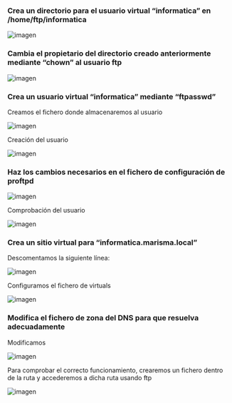 ### Crea un directorio para el usuario virtual “informatica” en /home/ftp/informatica

![imagen](https://github.com/CrqzyRod/SRI/assets/122454007/8ec27a56-c552-44b2-b8f4-cb93ccb72c96)

### Cambia el propietario del directorio creado anteriormente mediante “chown” al usuario ftp

![imagen](https://github.com/CrqzyRod/SRI/assets/122454007/a5ec6ce9-71df-4443-b3aa-14611bb8ef21)

### Crea un usuario virtual “informatica” mediante “ftpasswd”
Creamos el fichero donde almacenaremos al usuario

![imagen](https://github.com/CrqzyRod/SRI/assets/122454007/988496db-b58e-4fd2-a43a-105fdb713619)

Creación del usuario

![imagen](https://github.com/CrqzyRod/SRI/assets/122454007/6cd57937-b4ab-4001-b7c4-97ebbb20ade6)

### Haz los cambios necesarios en el fichero de configuración de proftpd

![imagen](https://github.com/CrqzyRod/SRI/assets/122454007/14fc29f6-37d9-4f0f-890f-402a323694d6)

Comprobación del usuario

![imagen](https://github.com/CrqzyRod/SRI/assets/122454007/1b21a6e9-9b9b-4a1a-a1ef-59e04078b842)

### Crea un sitio virtual para “informatica.marisma.local”

Descomentamos la siguiente línea:

![imagen](https://github.com/CrqzyRod/SRI/assets/122454007/18a2ffa6-def6-46e8-802e-c61207e8a4b6)

Configuramos el fichero de virtuals

![imagen](https://github.com/CrqzyRod/SRI/assets/122454007/ee297892-449f-4f8d-81e0-2b077c794569)

### Modifica el fichero de zona del DNS para que resuelva adecuadamente

Modificamos

![imagen](https://github.com/CrqzyRod/SRI/assets/122454007/29e761d2-5ee9-4182-8a58-06f564718dc9)

Para comprobar el correcto funcionamiento, crearemos un fichero dentro de la ruta y accederemos a dicha ruta usando ftp

![imagen](https://github.com/CrqzyRod/SRI/assets/122454007/c3805dfc-d745-4757-92d0-79de9ba6b53e)

